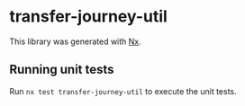 # transfer-journey-util

This library was generated with [Nx](https://nx.dev).

## Running unit tests

Run `nx test transfer-journey-util` to execute the unit tests.
